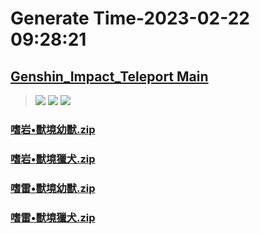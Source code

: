 # Generate Time-2023-02-22 09:28:21

## [Genshin_Impact_Teleport Main](https://github.com/Sam5440/Genshin_Impact_Teleport)

>![](https://komarev.com/ghpvc/?username=done439)
>![](https://komarev.com/ghpvc/?username=done438)
>![](https://komarev.com/ghpvc/?username=done437)

### [嗜岩•獸境幼獸.zip](https://raw.githubusercontent.com/Sam5440/Genshin_Impact_Teleport/download/ManualCollectPoint/Monster/Rifthound/%E5%97%9C%E5%B2%A9%E2%80%A2%E7%8D%B8%E5%A2%83%E5%B9%BC%E7%8D%B8.zip)

### [嗜岩•獸境獵犬.zip](https://raw.githubusercontent.com/Sam5440/Genshin_Impact_Teleport/download/ManualCollectPoint/Monster/Rifthound/%E5%97%9C%E5%B2%A9%E2%80%A2%E7%8D%B8%E5%A2%83%E7%8D%B5%E7%8A%AC.zip)

### [嗜雷•獸境幼獸.zip](https://raw.githubusercontent.com/Sam5440/Genshin_Impact_Teleport/download/ManualCollectPoint/Monster/Rifthound/%E5%97%9C%E9%9B%B7%E2%80%A2%E7%8D%B8%E5%A2%83%E5%B9%BC%E7%8D%B8.zip)

### [嗜雷•獸境獵犬.zip](https://raw.githubusercontent.com/Sam5440/Genshin_Impact_Teleport/download/ManualCollectPoint/Monster/Rifthound/%E5%97%9C%E9%9B%B7%E2%80%A2%E7%8D%B8%E5%A2%83%E7%8D%B5%E7%8A%AC.zip)

